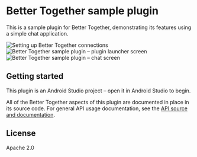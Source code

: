 # Better Together sample plugin
This is a sample plugin for Better Together, demonstrating its features using a simple chat application.

![Setting up Better Together connections](https://lh3.googleusercontent.com/SXNCa20gV-vtXCQxKjE5f3xeyZD91O4XeRKcWxXXeMd1Fz9eEPbgAXoleKrTRTrJZaTc=w273 "Setting up Better Together connections") ![Better Together sample plugin – plugin launcher screen](https://lh3.googleusercontent.com/7VfR0kS2-U1rn06xuRGYdx53WmRDyDrCr30khmfGpjgICPbzLgobnGF7xIZwvtngZu0=w273 "Better Together sample plugin – plugin launcher screen") ![Better Together sample plugin – chat screen](https://lh3.googleusercontent.com/9LUpitL8eeO6H8YsO_QXZ1XpLiWfj6fEg1FyNAvIQzHljp2DmNtWRY0bocanA3Up0g=w273 "Better Together sample plugin – chat screen")

## Getting started
This plugin is an Android Studio project – open it in Android Studio to begin.

All of the Better Together aspects of this plugin are documented in place in its source code. For general API usage documentation, see the [API source and documentation](https://github.com/reshaping-the-future/better-together-api).

## License
Apache 2.0
